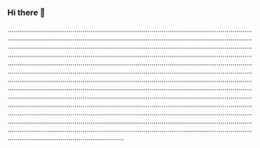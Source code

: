 ### Hi there 👋

.......................................................................................................................................................................................................................................................................................................................................................................................................................................................................................................................................................................................................................................................................................................................................................................................................................................................................................................................................................................................................................................................................................................................................................................................................................................................................................................................................................................................................................................................................................................................................................................................................................................................................................................................................